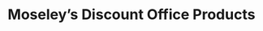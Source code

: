 ---
title: "Moseley’s Discount Office Products"
url: /springfield/moseleys-discount-office-products/
shop: office supplies
---